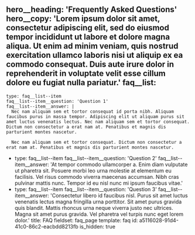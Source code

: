 hero__heading: 'Frequently Asked Questions'
hero__copy: 'Lorem ipsum dolor sit amet, consectetur adipiscing elit, sed do eiusmod tempor incididunt ut labore et dolore magna aliqua. Ut enim ad minim veniam, quis nostrud exercitation ullamco laboris nisi ut aliquip ex ea commodo consequat. Duis aute irure dolor in reprehenderit in voluptate velit esse cillum dolore eu fugiat nulla pariatur.'
faq__list:
  -
    type: faq__list--item
    faq__list--item__question: 'Question 1'
    faq__list--item__answer: |
      Nec nam aliquam sem et tortor consequat id porta nibh. Aliquam faucibus purus in massa tempor. Adipiscing elit ut aliquam purus sit amet luctus venenatis lectus. Nec nam aliquam sem et tortor consequat. Dictum non consectetur a erat nam at. Penatibus et magnis dis parturient montes nascetur.
      
      Nec nam aliquam sem et tortor consequat. Dictum non consectetur a erat nam at. Penatibus et magnis dis parturient montes nascetur.
  -
    type: faq__list--item
    faq__list--item__question: 'Question 2'
    faq__list--item__answer: 'At tempor commodo ullamcorper a. Enim diam vulputate ut pharetra sit. Posuere morbi leo urna molestie at elementum eu facilisis. Vel risus commodo viverra maecenas accumsan. Nibh cras pulvinar mattis nunc. Tempor id eu nisl nunc mi ipsum faucibus vitae.'
  -
    type: faq__list--item
    faq__list--item__question: 'Question 3'
    faq__list--item__answer: 'Consectetur libero id faucibus nisl. Purus sit amet luctus venenatis lectus magna fringilla urna porttitor. Sit amet purus gravida quis blandit. Mattis rhoncus urna neque viverra justo nec ultrices. Magna sit amet purus gravida. Vel pharetra vel turpis nunc eget lorem dolor.'
title: FAQ
fieldset: faq_page
template: faq
id: a5116028-91d4-41c0-86c2-eacbdd8213fb
is_hidden: true